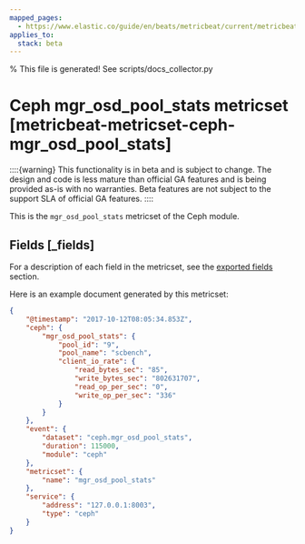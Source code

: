 ```yaml
---
mapped_pages:
  - https://www.elastic.co/guide/en/beats/metricbeat/current/metricbeat-metricset-ceph-mgr_osd_pool_stats.html
applies_to:
  stack: beta
---
```


% This file is generated! See scripts/docs_collector.py

# Ceph mgr_osd_pool_stats metricset [metricbeat-metricset-ceph-mgr_osd_pool_stats]

::::{warning}
This functionality is in beta and is subject to change. The design and code is less mature than official GA features and is being provided as-is with no warranties. Beta features are not subject to the support SLA of official GA features.
::::


This is the `mgr_osd_pool_stats` metricset of the Ceph module.

## Fields [_fields]

For a description of each field in the metricset, see the [exported fields](/reference/metricbeat/exported-fields-ceph.md) section.

Here is an example document generated by this metricset:

```json
{
    "@timestamp": "2017-10-12T08:05:34.853Z",
    "ceph": {
        "mgr_osd_pool_stats": {
            "pool_id": "9",
            "pool_name": "scbench",
            "client_io_rate": {
                "read_bytes_sec": "85",
                "write_bytes_sec": "802631707",
                "read_op_per_sec": "0",
                "write_op_per_sec": "336"
            }
        }
    },
    "event": {
        "dataset": "ceph.mgr_osd_pool_stats",
        "duration": 115000,
        "module": "ceph"
    },
    "metricset": {
        "name": "mgr_osd_pool_stats"
    },
    "service": {
        "address": "127.0.0.1:8003",
        "type": "ceph"
    }
}
```

